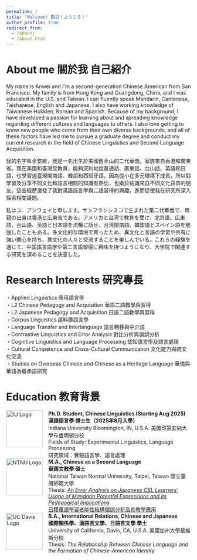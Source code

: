 ```yaml
---
permalink: /
title: "Welcome! 歡迎！ようこそ！"  
author_profile: true
redirect_from: 
  - /about/
  - /about.html
---
```

About me 關於我 自己紹介
======
My name is Anwei and I'm a second-generation Chinese American from San Francisco. My family is from Hong Kong and Guangdong, China, and I was educated in the U.S. and Taiwan. I can fluently speak Mandarin, Cantonese, Taishanese, English and Japanese. I also have working knowledge of Taiwanese Hokkien, Korean and Spanish. Because of my background, I have developed a passion for learning about and spreading knowledge regarding different cultures and languages to others. I also love getting to know new people who come from their own diverse backgrounds, and all of these factors have led me to pursue a graduate degree and conduct my current research in the field of Chinese Linguistics and Second Language Acquisition.  

我的名字叫余安維，我是一名出生於美國舊金山的二代華僑，家族來自香港和廣東省。我在美國和臺灣受教育，能夠流利地說普通話、廣東話、台山話、英語和日語，也學習過臺灣閩南語、韓語和西班牙語。因為從小在多元環境下成長，所以對學習及分享不同文化和語言相關的知識有熱忱，也樂於結識來自不同文化背景的朋友。這些經歷激發了我對漢語語言學與二語習得的興趣，進而促使我在研究所深入探索相關議題。

私はユ．アンウェイと申します。サンフランシスコで生まれた第二代華僑で、両親の出身は香港と広東省である。アメリカと台湾で教育を受け、北京語、広東語、台山語、英語と日本語を流暢に話せ、台湾閩南語、韓国語とスペイン語を勉強したこともある。多文化的な環境で育ったため、異文化と言語の学習や共有に強い関心を持ち、異文化の人々と交流することを楽しんでいる。これらの経験を通じて、中国語言語学や第二言語習得に興味を持つようになり、大学院で関連する研究を深めることを決意した。

Research Interests 研究專長
======
・Applied Linguistics 應用語言學  
・L2 Chinese Pedagogy and Acquisition 華語二語教學與習得  
・L2 Japanese Pedagogy and Acquisition 日語二語教學與習得  
・Corpus Linguistics 語料庫語言學  
・Language Transfer and Interlanguage 語言轉移與中介語  
・Contrastive Linguistics and Error Analysis 對比分析與偏誤分析  
・Cognitive Linguistics and Language Processing 認知語言學及語言處理  
・Cultural Competence and Cross-Cultural Communication 文化能力與跨文化交流  
・Studies on Overseas Chinese and Chinese as a Heritage Language 華僑與華語為繼承語研究

Education 教育背景
======
<div style="display: flex; align-items:flex-start;text-align: left;">
  <img src="{{site.baseurl}}/images/IU.png" alt="IU Logo" width= "100" style="margin-right: 15px;">
  <p style="margin: 0;"><strong>Ph.D. Student, Chinese Linguistics (Starting Aug 2025) <br>漢語語言學 博士生（2025年8月入學）</strong><br>
    Indiana University Bloomington, IN, U.S.A. 美國印第安納大學布盧明頓分校<br>
    Fields of Study: Experimental Linguistics, Language Processing<br>
    研究領域：實驗語言學、語言處理</p></div>
<div style="display: flex; align-items:flex-start;text-align: left;">
  <img src="{{site.baseurl}}/images/NTNU.png" alt="NTNU Logo" width= "100" style="margin-right: 15px;">
  <p style="margin: 0;"><strong>M.A., Chinese as a Second Language <br>華語文教學 碩士</strong><br>
    National Taiwan Normal University, Taipei, Taiwan 國立臺灣師範大學<br>
    Thesis: <a href="http://doi.org/10.6345/NTNU202300624"><em>An Error Analysis on Japanese CSL Learners' Usage of Mandarin Potential Expressions and its Pedagogical Implications</em> <br>日籍華語學習者能性結構偏誤分析及其教學應用</a></p></div>
<div style="display: flex; align-items:flex-start;text-align: left;">
  <img src="{{site.baseurl}}/images/UCDavis.png" alt="UC Davis Logo" width= "100" style="margin-right: 15px;">
  <p style="margin: 0;"><strong>B.A., International Relations, Chinese and Japanese <br>國際關係學、漢語言文學、日語言文學 學士</strong><br>
    University of California, Davis, CA, U.S.A. 美國加州大學戴維斯分校<br>
    Thesis: <em>The Relationship Between Chinese Language and the Formation of Chinese-American Identity</em></p></div>
